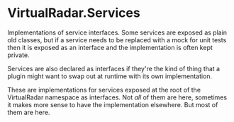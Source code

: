 ﻿# VirtualRadar.Services

Implementations of service interfaces. Some services are exposed as plain old classes,
but if a service needs to be replaced with a mock for unit tests then it is exposed
as an interface and the implementation is often kept private.

Services are also declared as interfaces if they're the kind of thing that a plugin
might want to swap out at runtime with its own implementation.

These are implementations for services exposed at the root of the VirtualRadar namespace
as interfaces. Not *all* of them are here, sometimes it makes more sense to have the
implementation elsewhere. But most of them are here.
